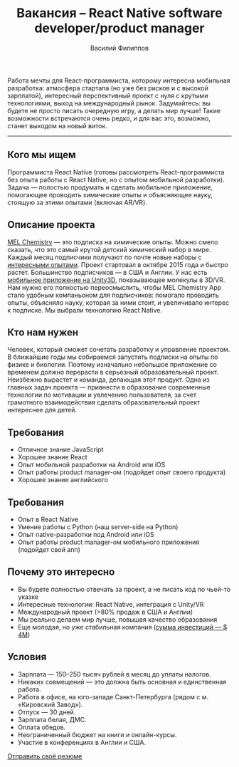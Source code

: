 ﻿---
layout: blog-post
title: Вакансия – React Native software developer/product manager
type: blog-post
author: Василий Филиппов
author-id: vassili-philippov
post-image: <img src="/images/reactnative2.jpg" width="590" height="332" alt="React Native">
language: ru
post-id: 2017-02-17
publish-status: published
---
Работа мечты для React-программиста, которому интересна мобильная разработка: атмосфера стартапа (но уже без рисков и с высокой зарплатой), интересный перспективный проект с нуля с крутыми технологиями, выход на международный рынок. Задумайтесь: вы будете не просто писать очередную игру, а делать мир лучше! Такие возможности встречаются очень редко, и для вас это, возможно, станет выходом на новый виток.
<!-- more -->

---

## Кого мы ищем

Программиста React Native (готовы рассмотреть React-программиста без опыта работы с React Native, но с опытом мобильной разработки). Задача — полостью продумать и сделать мобильное приложение, помогающее проводить химические опыты и объясняющее науку, стоящую за этими опытами (включая AR/VR).

## Описание проекта

<a href="https://melscience.com/">MEL Chemistry</a> — это подписка на химические опыты. Можно смело сказать, что это самый крутой детский химический набор в мире. Каждый месяц подписчики получают по почте новые наборы с <a href="https://melscience.com/ru/experiments/">интересными опытами</a>. Проект стартовал в октябре 2015 года и быстро растет. Большинство подписчиков — в США и Англии. У нас есть <a href="https://melscience.com/ru/app/">мобильное приложение на Unity3D</a>, показывающее молекулы в 3D/VR. Нам нужно его полностью переосмыслить, чтобы MEL Chemistry App стало удобным компаньоном для подписчиков: помогало проводить опыты, объясняло науку, которая за ними стоит, и увеличивало интерес к подписке. Мы выбрали технологию React Native. 

## Кто нам нужен

Человек, который сможет сочетать разработку и управление проектом. В ближайшие годы мы собираемся запустить подписки на опыты по физике и биологии. Поэтому изначально небольшое приложение со временем должно перерасти в серьезный образовательный проект. Неизбежно вырастет и команда, делающая этот продукт. Одна из главных задач проекта — привнести в образование современные технологии по мотивации и увлечению пользователя, за счет грамотного взаимодействия сделать образовательный проект интереснее для детей.

## Требования

* Отличное знание JavaScript
* Хорошее знание React
* Опыт мобильной разработки на Android или iOS
* Опыт работы product manager-ом (подойдет опыт своего продукта)
* Хорошее знание английского

## Требования

* Опыт в React Native
* Умение работы с Python (наш server-side на Python)
* Опыт native-разработки под Android или iOS
* Опыт работы product manager-ом мобильного приложения (подойдет свой апп)


## Почему это интересно

* Вы будете полностью отвечать за проект, а не писать код по чьей-то указке
* Интересные технологии: React Native, интеграция с Unity/VR
* Международный проект (>80% продаж в США и Англии)
* Мы реально делаем мир лучше, повышая качество образования
* Еще молодая, но уже стабильная компания (<a href="https://techcrunch.com/2016/10/12/mel-science-raises-2-5-million-to-put-a-vr-twist-on-chemistry-sets/">сумма инвестиций — $ 4M</a>)


## Условия

* Зарплата — 150–250 тысяч рублей в месяц до уплаты налогов.
* Никаких совмещений — это должна быть основная и единственная работа.
* Работа в офисе, на юго-западе Санкт-Петербурга (рядом с м. «Кировский Завод»).
* Отпуск — 30 дней.
* Зарплата белая, ДМС.
* Оплата обедов.
* Неограниченный бюджет на книги и онлайн-курсы.
* Участие в конференциях в Англии и США.

<a class="btn btn-primary btn-lg active" href="mailto:jobs@melscience.com" role="button">Отправить своё резюме</a>